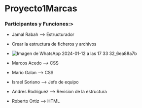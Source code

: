 # Proyecto1Marcas

### Participantes y Funciones:>
- Jamal Rabah --> Estructurador
- Crear la estructura de ficheros y archivos
- ![Imagen de WhatsApp 2024-01-12 a las 17 33 32_6ea88a7b](https://github.com/IsraC0d33/Proyecto1Marcas/assets/150441668/2ad68054-044b-4003-8a83-582c2f77c350)


- Marcos Acedo --> CSS
- Mario Galan --> CSS
- Israel Soriano --> Jefe de equipo
- Andres Rodriguez --> Revision de la estructura
- Roberto Ortiz --> HTML
